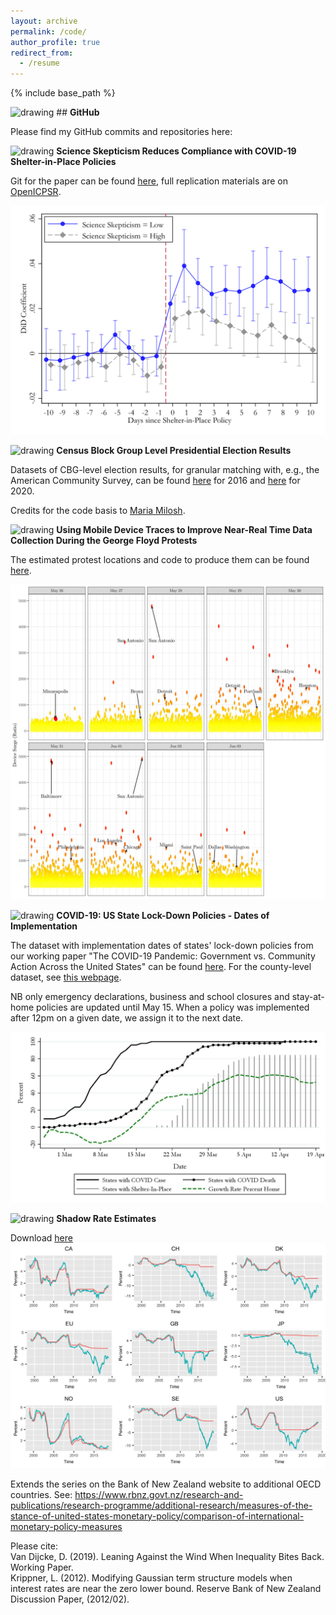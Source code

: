 ```yaml
---
layout: archive
permalink: /code/
author_profile: true
redirect_from:
  - /resume
---
```


{% include base_path %}

<img src="/images/favicon.ico" alt="drawing" width="20"/>  ## **GitHub** 

Please find my GitHub commits and repositories here:

<div class="github-card" data-github="davidvandijcke" data-width="400" data-height="" data-theme="default"></div>
<script src="//cdn.jsdelivr.net/github-cards/latest/widget.js"></script>

<img src="/images/favicon.ico" alt="drawing" width="20"/>  **Science Skepticism Reduces Compliance with COVID-19 Shelter-in-Place Policies**

Git for the paper can be found [here](https://github.com/Davidvandijcke/science_skepticism_nature_hb), full replication materials are on [OpenICPSR](https://www.openicpsr.org/openicpsr/project/144861).

<img src="../images/county_eventstudy_popweights_5.png" alt="hi" class="inline"/> <br/>

<img src="/images/favicon.ico" alt="drawing" width="20"/>  **Census Block Group Level Presidential Election Results**

Datasets of CBG-level election results, for granular matching with, e.g., the American Community Survey, can be found [here](https://github.com/Davidvandijcke/Census-Block-Group-Level-2016-Presidential-Election-Results) for 2016 and [here](https://github.com/Davidvandijcke/Census-Block-Group-Level-2020-Presidential-Election-Results) for 2020.

Credits for the code basis to [Maria Milosh](https://twitter.com/miloshmk?lang=en). 


<img src="/images/favicon.ico" alt="drawing" width="20"/>  **Using Mobile Device Traces to Improve Near-Real Time Data Collection During the George Floyd Protests**

The estimated protest locations and code to produce them can be found [here](https://github.com/Davidvandijcke/FLOYDTRACES_PUBLIC).

<img src="../images/scatterByDay.jpg" alt="hi" class="inline"/> <br/>


<img src="/images/favicon.ico" alt="drawing" width="20"/>  **COVID-19: US State Lock-Down Policies - Dates of Implementation** 

The dataset with implementation dates of states' lock-down policies from our working paper "The COVID-19 Pandemic: Government vs. Community Action Across the United States" can be found [here](../files/CoronavirusStateTracking_15may_adj.csv). For the county-level dataset, see [this webpage](https://www.naco.org/resources/featured/coronavirus-disease-2019). 

NB only emergency declarations, business and school closures and stay-at-home policies are updated until May 15. When a policy was implemented after 12pm on a given date, we assign it to the next date.

<img src="../images/timeline.jpg" alt="hi" class="inline"/> <br/>


<img src="/images/favicon.ico" alt="drawing" width="20"/>  **Shadow Rate Estimates** 

Download [here](../files/SSR.csv)
<img src="../images/shadowplot.jpg" alt="hi" class="inline"/> <br/>

Extends the series on the Bank of New Zealand website to additional OECD countries. 
See: https://www.rbnz.govt.nz/research-and-publications/research-programme/additional-research/measures-of-the-stance-of-united-states-monetary-policy/comparison-of-international-monetary-policy-measures


Please cite:  <br/>
Van Dijcke, D. (2019). Leaning Against the Wind When Inequality Bites Back. Working Paper.  <br/>
Krippner, L. (2012). Modifying Gaussian term structure models when interest rates are near the zero lower bound. Reserve Bank of New Zealand Discussion Paper, (2012/02).


